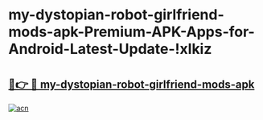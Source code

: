 # my-dystopian-robot-girlfriend-mods-apk-Premium-APK-Apps-for-Android-Latest-Update-!xlkiz

# <h2><a href="https://0kj00y.esa.edu.pl?title=my-dystopian-robot-girlfriend-mods-apk&ref=xlkiz">🔗👉 🔴 my-dystopian-robot-girlfriend-mods-apk</a></h2>

[![acn](https://github.com/user-attachments/assets/0f9c940e-d8b0-45ae-aac7-cd30a18b3e1c)](https://0kj00y.esa.edu.pl?title=my-dystopian-robot-girlfriend-mods-apk&ref=xlkiz)

